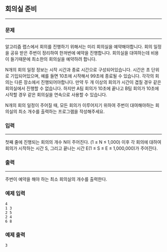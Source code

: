 ## 회의실 준비
***
### 문제
***
알고리즘 랩스에서 회의를 진행하기 위해서는 미리 회의실을 예약해야합니다. 회의 일정을 공유 받은 주번이 정리하여 한꺼번에 예약을 진행합니다. 회의실을 대여하는데 비용이 들기때문에 최소한의 회의실을 예약하려 합니다.

N개의 회의 일정 정보는 시작 시간과 종료 시간으로 구성되어있습니다. 시간은 초 단위로 기입되어있으며, 예를 들면 10초에 시작해서 99초에 종료될 수 있습니다. 각각의 회의는 다른 장소에서 진행되어야합니다. 만약 두 개 이상의 회의가 시간이 겹칠 경우 같은 회의실에서 진행할 수 없습니다. 하지만 A팀 회의가 10초에 끝나고 B팀 회의가 10초에 시작할 경우 같은 회의실을 연속으로 사용할 수 있습니다.

N개의 회의 일정이 주어질 때, 모든 회의가 이루어지기 위하여 주번이 대여해야하는 회의실의 최소 개수를 출력하는 프로그램을 작성해주세요.


### 입력
***
첫째 줄에 진행되는 회의의 개수 N이 주어진다. (1 ≤ N ≤ 1,000) 이후 각 회의에 대하여 회의가 시작하는 시간 S, 그리고 끝나는 시간 E(1 ≤ S ≤ E ≤ 1,000,000)가 주어진다.  
 

### 출력
***
주번이 예약을 해야 하는 최소 회의실의 개수를 출력한다.  

### 예제 입력
```
4
1 3
2 5
2 4
6 8
```
### 예제 출력
```
3
```